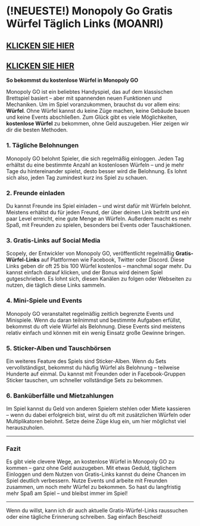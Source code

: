 # (!NEUESTE!) Monopoly Go Gratis Würfel Täglich Links (MOANRI)

## [KLICKEN SIE HIER](https://lookerstudio.google.com/s/i0yFe1wQxjY)
## [KLICKEN SIE HIER](https://lookerstudio.google.com/s/i0yFe1wQxjY)


**So bekommst du kostenlose Würfel in Monopoly GO**

Monopoly GO ist ein beliebtes Handyspiel, das auf dem klassischen Brettspiel basiert – aber mit spannenden neuen Funktionen und Mechaniken. Um im Spiel voranzukommen, brauchst du vor allem eins: **Würfel**. Ohne Würfel kannst du keine Züge machen, keine Gebäude bauen und keine Events abschließen. Zum Glück gibt es viele Möglichkeiten, **kostenlose Würfel** zu bekommen, ohne Geld auszugeben. Hier zeigen wir dir die besten Methoden.

### 1. **Tägliche Belohnungen**

Monopoly GO belohnt Spieler, die sich regelmäßig einloggen. Jeden Tag erhältst du eine bestimmte Anzahl an kostenlosen Würfeln – und je mehr Tage du hintereinander spielst, desto besser wird die Belohnung. Es lohnt sich also, jeden Tag zumindest kurz ins Spiel zu schauen.

### 2. **Freunde einladen**

Du kannst Freunde ins Spiel einladen – und wirst dafür mit Würfeln belohnt. Meistens erhältst du für jeden Freund, der über deinen Link beitritt und ein paar Level erreicht, eine gute Menge an Würfeln. Außerdem macht es mehr Spaß, mit Freunden zu spielen, besonders bei Events oder Tauschaktionen.

### 3. **Gratis-Links auf Social Media**

Scopely, der Entwickler von Monopoly GO, veröffentlicht regelmäßig **Gratis-Würfel-Links** auf Plattformen wie Facebook, Twitter oder Discord. Diese Links geben dir oft 25 bis 100 Würfel kostenlos – manchmal sogar mehr. Du kannst einfach darauf klicken, und der Bonus wird deinem Spiel gutgeschrieben. Es lohnt sich, diesen Kanälen zu folgen oder Webseiten zu nutzen, die täglich diese Links sammeln.

### 4. **Mini-Spiele und Events**

Monopoly GO veranstaltet regelmäßig zeitlich begrenzte Events und Minispiele. Wenn du daran teilnimmst und bestimmte Aufgaben erfüllst, bekommst du oft viele Würfel als Belohnung. Diese Events sind meistens relativ einfach und können mit ein wenig Einsatz große Gewinne bringen.

### 5. **Sticker-Alben und Tauschbörsen**

Ein weiteres Feature des Spiels sind Sticker-Alben. Wenn du Sets vervollständigst, bekommst du häufig Würfel als Belohnung – teilweise Hunderte auf einmal. Du kannst mit Freunden oder in Facebook-Gruppen Sticker tauschen, um schneller vollständige Sets zu bekommen.

### 6. **Banküberfälle und Mietzahlungen**

Im Spiel kannst du Geld von anderen Spielern stehlen oder Miete kassieren – wenn du dabei erfolgreich bist, wirst du oft mit zusätzlichen Würfeln oder Multiplikatoren belohnt. Setze deine Züge klug ein, um hier möglichst viel herauszuholen.

---

### Fazit

Es gibt viele clevere Wege, an kostenlose Würfel in Monopoly GO zu kommen – ganz ohne Geld auszugeben. Mit etwas Geduld, täglichem Einloggen und dem Nutzen von Gratis-Links kannst du deine Chancen im Spiel deutlich verbessern. Nutze Events und arbeite mit Freunden zusammen, um noch mehr Würfel zu bekommen. So hast du langfristig mehr Spaß am Spiel – und bleibst immer im Spiel!

---

Wenn du willst, kann ich dir auch aktuelle Gratis-Würfel-Links raussuchen oder eine tägliche Erinnerung schreiben. Sag einfach Bescheid!
